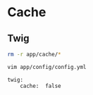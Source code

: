 # Cache

## Twig

```sh
rm -r app/cache/*
```

```sh
vim app/config/config.yml
```

```twig
twig:
    cache:  false
```
